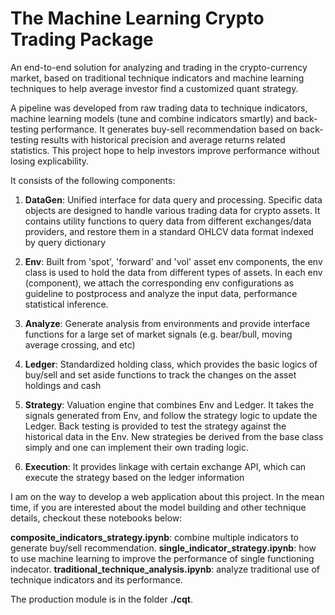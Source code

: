 # The Machine Learning Crypto Trading Package

An end-to-end solution for analyzing and trading in the crypto-currency market, based on traditional technique
indicators and machine learning techniques to help average investor find a customized quant strategy.

A pipeline was developed from raw trading data to technique indicators, machine learning models
(tune and combine indicators smartly) and back-testing performance. It generates buy-sell recommendation based
on back-testing results with historical precision and average returns related statistics. This project hope to help
investors improve performance without losing explicability.

It consists of the following components:

1. **DataGen**: Unified interface for data query and processing. Specific data objects are designed to 
handle various trading data for crypto assets. It contains utility functions to query data from 
different exchanges/data providers, and restore them in a standard OHLCV data format indexed by query
dictionary

2. **Env**: Built from 'spot', 'forward' and 'vol' asset env components, the env class is used to 
hold the data from different types of assets. In each env (component), we attach the corresponding
env configurations as guideline to postprocess and analyze the input data, performance statistical 
inference.

3. **Analyze**: Generate analysis from environments and provide interface functions for a large set 
of market signals (e.g. bear/bull, moving average crossing, and etc)

4. **Ledger**: Standardized holding class, which provides the basic logics of buy/sell and set aside
functions to track the changes on the asset holdings and cash

5. **Strategy**: Valuation engine that combines Env and Ledger. It takes the signals generated from
Env, and follow the strategy logic to update the Ledger. Back testing is provided to test the 
strategy against the historical data in the Env. New strategies be derived from the base class simply
and one can implement their own trading logic.

6. **Execution**: It provides linkage with certain exchange API, which can execute the strategy based
on the ledger information

I am on the way to develop a web application about this project. In the mean time, if you are interested about the model building and other technique details, checkout these notebooks below:

**composite_indicators_strategy.ipynb**: combine multiple indicators to generate buy/sell recommendation.
**single_indicator_strategy.ipynb**: how to use machine learning to improve the performance of single functioning indecator.
**traditional_technique_analysis.ipynb**: analyze traditional use of technique indicators and its performance.

The production module is in the folder **./cqt**.





